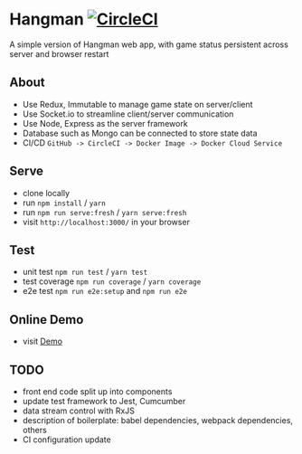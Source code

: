 # Hangman [![CircleCI](https://circleci.com/gh/zhenyulin/Hangman.svg?style=svg)](https://circleci.com/gh/zhenyulin/Hangman)

A simple version of Hangman web app, with game status persistent across server and browser restart

## About

 * Use Redux, Immutable to manage game state on server/client
 * Use Socket.io to streamline client/server communication
 * Use Node, Express as the server framework
 * Database such as Mongo can be connected to store state data
 * CI/CD `GitHub -> CircleCI -> Docker Image -> Docker Cloud Service`

## Serve

 * clone locally
 * run `npm install` / `yarn`
 * run `npm run serve:fresh` / `yarn serve:fresh`
 * visit `http://localhost:3000/` in your browser

## Test

 * unit test `npm run test` / `yarn test`
 * test coverage `npm run coverage` / `yarn coverage`
 * e2e test `npm run e2e:setup` and `npm run e2e`

## Online Demo

 * visit [Demo](http://elitir.com:3456/)

## TODO

 * front end code split up into components
 * update test framework to Jest, Cumcumber
 * data stream control with RxJS
 * description of boilerplate: babel dependencies, webpack dependencies, others
 * CI configuration update

